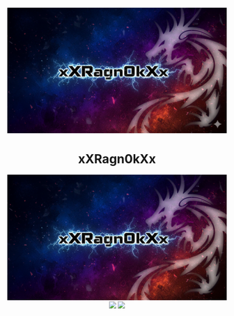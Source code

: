  ![xXRagnokXx_Cover](images/xXRagnokXx_Cover.png)
<div align="center">
  <h1>xXRagn0kXx</h1>
  <img src="images/xXRagn0kXx_Cover.png" alt="xXRagnokXx_Cover"/>
</div>


<div align="center">
  <img width=47% src="https://github-readme-stats.vercel.app/api?username=xXRagn0kXx&theme=dark&show_icons=true&count_private=true"/>
  <img width=51% src="https://github-readme-stats.vercel.app/api/top-langs/?username=xXRagn0kXx&layout=compact&theme=dark&show_icons=true&count_private=true"/>
</div>

